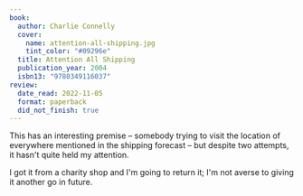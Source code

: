 ```yaml
---
book:
  author: Charlie Connelly
  cover:
    name: attention-all-shipping.jpg
    tint_color: "#09296e"
  title: Attention All Shipping
  publication_year: 2004
  isbn13: "9780349116037"
review:
  date_read: 2022-11-05
  format: paperback
  did_not_finish: true
---
```


This has an interesting premise – somebody trying to visit the location of everywhere mentioned in the shipping forecast – but despite two attempts, it hasn't quite held my attention.

I got it from a charity shop and I'm going to return it; I'm not averse to giving it another go in future.

